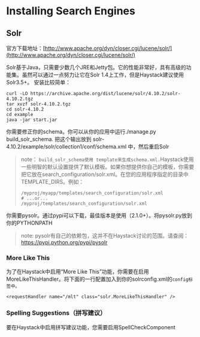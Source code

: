 # Installing Search Engines

## Solr

官方下载地址：[http://www.apache.org/dyn/closer.cgi/lucene/solr/](http://www.apache.org/dyn/closer.cgi/lucene/solr/)

Solr基于Java，只需要少数几个JRE和Jetty包。它的性能非常好，具有高级的功能集。虽然可以通过一点努力让它在Solr 1.4上工作，但是Haystack建议使用Solr3.5+。 安装比较简单：

```
curl -LO https://archive.apache.org/dist/lucene/solr/4.10.2/solr-4.10.2.tgz
tar xvzf solr-4.10.2.tgz
cd solr-4.10.2
cd example
java -jar start.jar
```

你需要修正你的schema。你可以从你的应用中运行./manage.py build\_solr\_schema. 把这个输出放到 solr-4.10.2/example/solr/collection1/conf/schema.xml 中，然后重启Solr

> note： `build_solr_schema使用 template来生成schema.xml.`Haystack使用一些明智的默认设置提供了默认模板。如果你想提供你自己的模板，你需要把它放在search\_configuration/solr.xml。在您的应用程序指定的目录中TEMPLATE\_DIRS。例如：
>
> ```
> /myproj/myapp/templates/search_configuration/solr.xml
> # ...or...
> /myproj/templates/search_configuration/solr.xml
> ```

你需要pysolr。通过pypi可以下载，最佳版本是使用（2.1.0+）。将pysolr.py放到你的PYTHONPATH

> note: pysolr有自己的依赖包，这并不在Haystack讨论的范围。请查阅：https://pypi.python.org/pypi/pysolr

### More Like This

为了在Haystack中启用“More Like This”功能，你需要在启用MoreLikeThisHandler。将下面的一行配置加入到你的solrconfig.xml的`config标签中。`

```
<requestHandler name="/mlt" class="solr.MoreLikeThisHandler" />
```

### Spelling Suggestions（拼写建议）

要在Haystack中启用拼写建议功能，您需要启用SpellCheckComponent



